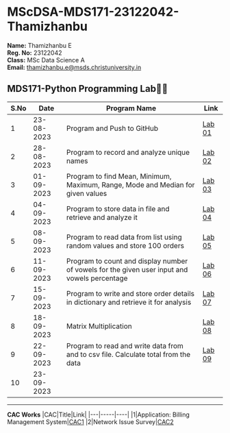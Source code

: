 # MScDSA-MDS171-23122042-Thamizhanbu

**Name:** Thamizhanbu E  
**Reg. No:** 23122042  
**Class:** MSc Data Science A  
**Email:** <thamizhanbu.e@msds.christuniversity.in>  

**MDS171-Python Programming Lab🧑‍💻**
---

|S.No|Date|Program Name|Link|
|----|-----|-----------|----|
|1|23-08-2023|Program and Push to GitHub|[Lab 01](https://github.com/danush02/MScDSA-MDS171-23122042-Thamizhanbu/tree/86f86fe693ac356f6c54d8187577e8980c1ca904/Lab%2001)
|2|28-08-2023|Program to record and analyze unique names|[Lab 02](https://github.com/danush02/MScDSA-MDS171-23122042-Thamizhanbu/blob/86f86fe693ac356f6c54d8187577e8980c1ca904/Lab%2002.ipynb)
|3|01-09-2023|Program to find Mean, Minimum, Maximum, Range, Mode and Median for given values|[Lab 03](https://github.com/danush02/MScDSA-MDS171-23122042-Thamizhanbu/blob/86f86fe693ac356f6c54d8187577e8980c1ca904/Lab%2003.ipynb)
|4|04-09-2023|Program to store data in file and retrieve and analyze it|[Lab 04](https://github.com/danush02/MScDSA-MDS171-23122042-Thamizhanbu/tree/129f9d0116f8fe89da07a79b2ad848d07c449127/Lab%2004)
|5|08-09-2023|Program to read data from list using random values and store 100 orders|[Lab 05](https://github.com/danush02/MScDSA-MDS171-23122042-Thamizhanbu/tree/eb97bf3407d8856643a386c138fc46c0c20da4d3/Lab%2005)
|6|11-09-2023|Program to count and display number of vowels for the given user input and vowels percentage|[Lab 06](https://github.com/danush02/MScDSA-MDS171-23122042-Thamizhanbu/blob/ee834963a776e25c27f83c1c303364de2372074e/Lab%2006.ipynb)
|7|15-09-2023|Program to write and store order details in dictionary and retrieve it for analysis|[Lab 07](https://github.com/danush02/MScDSA-MDS171-23122042-Thamizhanbu/blob/9941614e306bcc782d03382c6a59e6d08cbf70cb/Lab%2007.py)
|8|18-09-2023|Matrix Multiplication|[Lab 08](https://github.com/danush02/MScDSA-MDS171-23122042-Thamizhanbu/blob/9941614e306bcc782d03382c6a59e6d08cbf70cb/Lab%2008.ipynb)
|9|22-09-2023|Program to read and write data from and to csv file. Calculate total from the data|[Lab 09](https://github.com/danush02/MScDSA-MDS171-23122042-Thamizhanbu/tree/9941614e306bcc782d03382c6a59e6d08cbf70cb/Lab%2009)
|10|23-09-2023|

---
**CAC Works**
|CAC|Title|Link|
|---|-----|----|
|1|Application: Billing Management System|[CAC1](https://github.com/danush02/MScDSA-MDS171-23122042-Thamizhanbu/tree/add559576c42b37cb7caffd62c48927cfb448b3c/CAC/CAC1)
|2|Network Issue Survey|[CAC2](https://github.com/danush02/MScDSA-MDS171-23122042-Thamizhanbu/tree/add559576c42b37cb7caffd62c48927cfb448b3c/CAC/CAC2)
